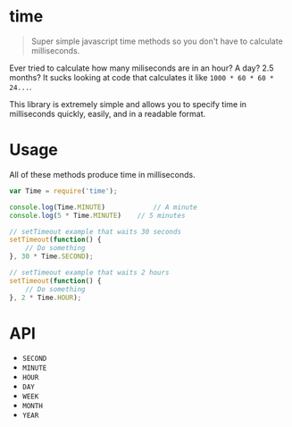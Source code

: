 # time

> Super simple javascript time methods so you don't have to calculate milliseconds.

Ever tried to calculate how many miliseconds are in an hour? A day? 2.5 months? It sucks looking at code that calculates it like `1000 * 60 * 60 * 24...`.

This library is extremely simple and allows you to specify time in milliseconds quickly, easily, and in a readable format.

# Usage

All of these methods produce time in milliseconds.

```js
var Time = require('time');

console.log(Time.MINUTE)			// A minute
console.log(5 * Time.MINUTE)	// 5 minutes

// setTimeout example that waits 30 seconds
setTimeout(function() {
	// Do something
}, 30 * Time.SECOND);

// setTimeout example that waits 2 hours
setTimeout(function() {
	// Do something
}, 2 * Time.HOUR);
```

# API

- `SECOND`
- `MINUTE`
- `HOUR`
- `DAY`
- `WEEK`
- `MONTH`
- `YEAR`
